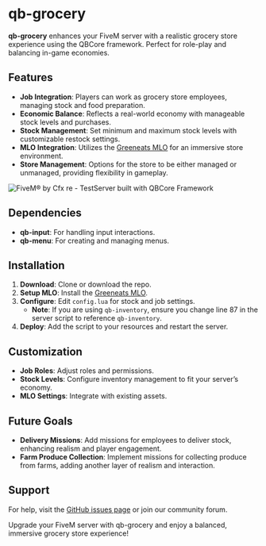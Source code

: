# qb-grocery

**qb-grocery** enhances your FiveM server with a realistic grocery store experience using the QBCore framework. Perfect for role-play and balancing in-game economies.

## Features

- **Job Integration**: Players can work as grocery store employees, managing stock and food preparation.
- **Economic Balance**: Reflects a real-world economy with manageable stock levels and purchases.
- **Stock Management**: Set minimum and maximum stock levels with customizable restock settings.
- **MLO Integration**: Utilizes the [Greeneats MLO](https://github.com/Motogege91/moto_greeneats) for an immersive store environment.
- **Store Management**: Options for the store to be either managed or unmanaged, providing flexibility in gameplay.

![FiveM® by Cfx re - TestServer built with QBCore Framework](https://github.com/user-attachments/assets/e814afad-8fa6-40d8-95bf-beb8fc64d080)

## Dependencies

- **qb-input**: For handling input interactions.
- **qb-menu**: For creating and managing menus.

## Installation

1. **Download**: Clone or download the repo.
2. **Setup MLO**: Install the [Greeneats MLO](https://github.com/Motogege91/moto_greeneats).
3. **Configure**: Edit `config.lua` for stock and job settings.
   - **Note**: If you are using `qb-inventory`, ensure you change line 87 in the server script to reference `qb-inventory`.
4. **Deploy**: Add the script to your resources and restart the server.

## Customization

- **Job Roles**: Adjust roles and permissions.
- **Stock Levels**: Configure inventory management to fit your server’s economy.
- **MLO Settings**: Integrate with existing assets.

## Future Goals

- **Delivery Missions**: Add missions for employees to deliver stock, enhancing realism and player engagement.
- **Farm Produce Collection**: Implement missions for collecting produce from farms, adding another layer of realism and interaction.

## Support

For help, visit the [GitHub issues page](https://github.com/your-repo/issues) or join our community forum.

Upgrade your FiveM server with qb-grocery and enjoy a balanced, immersive grocery store experience!
